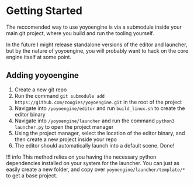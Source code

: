 # Getting Started

The reccomended way to use yoyoengine is via a submodule inside your main git project, where you build and run the tooling yourself.

In the future I might release standalone versions of the editor and launcher, but by the nature of yoyoengine, you will probably want to hack on the core engine itself at some point.

## Adding yoyoengine

1. Create a new git repo
2. Run the command `git submodule add https://github.com/zoogies/yoyoengine.git` in the root of the project
3. Navigate into `/yoyoengine/editor` and run `build_linux.sh` to create the editor binary
4. Navigate into `/yoyoengine/launcher` and run the command `python3 launcher.py` to open the project manager
5. Using the project manager, select the location of the editor binary, and then create a new project inside your repo
6. The editor should automatically launch into a default scene. Done!

!!! info
    This method relies on you having the necessary python dependencies installed on your system for the launcher. You can just as easily create a new folder, and copy over `yoyoengine/launcher/template/*` to get a base project.
